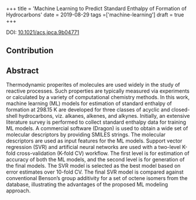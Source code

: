 +++
title = 'Machine Learning to Predict Standard Enthalpy of Formation of Hydrocarbons'
date = 2019-08-29
tags =['machine-learning']
draft = true
+++

DOI: [10.1021/acs.jpca.9b04771](https://doi.org/10.1021/acs.jpca.9b04771)

## Contribution

## Abstract
Thermodynamic properites of molecules are used widely in the study of reactive processes. Such properties are typically measured via experiments or calculated by a variety of computational chemistry methods. In this work, machine learning (ML) models for estimation of standard enthalpy of formation at 298.15 K are developed for three classes of acyclic and closed-shell hydrocarbons, viz. alkanes, alkenes, and alkynes. Initially, an extensive literature survey is performed to collect standard enthalpy data for training ML models. A commercial software (Dragon) is used to obtain a wide set of molecular descriptors by providing SMILES strings. The molecular descriptors are used as input features for the ML models. Support vector regression (SVR) and artificial neural networks are used with a two-level K-fold cross-validation (K-fold CV) workflow. The first level is for estimation of accuracy of both the ML models, and the second level is for generation of the final models. The SVR model is selected as the best model based on error estimates over 10-fold CV. The final SVR model is compared against conventional Benson’s group additivity for a set of octene isomers from the database, illustrating the advantages of the proposed ML modeling approach.